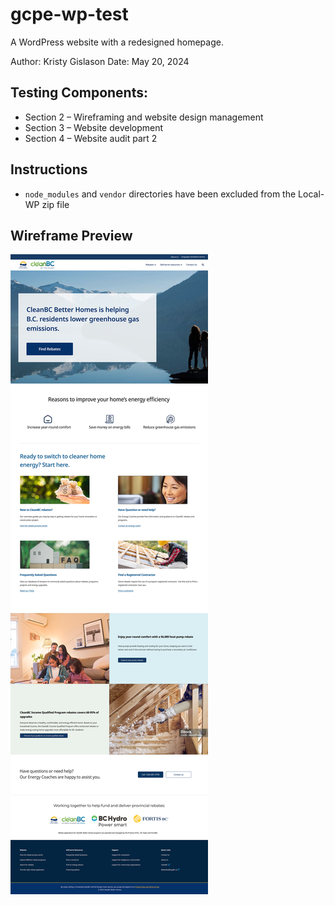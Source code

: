 # gcpe-wp-test
A WordPress website with a redesigned homepage.

Author: Kristy Gislason
Date: May 20, 2024

## Testing Components:

- Section 2 – Wireframing and website design management
- Section 3 – Website development
- Section 4 – Website audit part 2

## Instructions
- `node_modules` and `vendor` directories have been excluded from the Local-WP zip file


## Wireframe Preview
![Wireframe Preview](thumbnail.jpg)